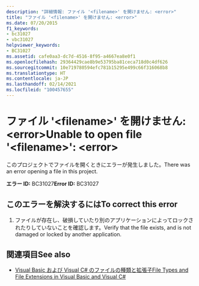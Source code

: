 ```yaml
---
description: "詳細情報: ファイル '<filename>' を開けません: <error>"
title: "ファイル '<filename>' を開けません: <error>"
ms.date: 07/20/2015
f1_keywords:
- bc31027
- vbc31027
helpviewer_keywords:
- BC31027
ms.assetid: cafe0aa3-dc7d-4516-8f95-a4667ea8e0f1
ms.openlocfilehash: 29364429cae8b9e53795ba81ceca718d0c4df626
ms.sourcegitcommit: 10e719780594efc781b15295e499c66f316068b8
ms.translationtype: HT
ms.contentlocale: ja-JP
ms.lasthandoff: 02/14/2021
ms.locfileid: "100457655"
---
```

# <a name="unable-to-open-file-filename-error"></a><span data-ttu-id="e15e3-103">ファイル '\<filename>' を開けません: \<error></span><span class="sxs-lookup"><span data-stu-id="e15e3-103">Unable to open file '\<filename>': \<error></span></span>

<span data-ttu-id="e15e3-104">このプロジェクトでファイルを開くときにエラーが発生しました。</span><span class="sxs-lookup"><span data-stu-id="e15e3-104">There was an error opening a file in this project.</span></span>  
  
 <span data-ttu-id="e15e3-105">**エラー ID:** BC31027</span><span class="sxs-lookup"><span data-stu-id="e15e3-105">**Error ID:** BC31027</span></span>  
  
## <a name="to-correct-this-error"></a><span data-ttu-id="e15e3-106">このエラーを解決するには</span><span class="sxs-lookup"><span data-stu-id="e15e3-106">To correct this error</span></span>  
  
1. <span data-ttu-id="e15e3-107">ファイルが存在し、破損していたり別のアプリケーションによってロックされたりしていないことを確認します。</span><span class="sxs-lookup"><span data-stu-id="e15e3-107">Verify that the file exists, and is not damaged or locked by another application.</span></span>  
  
## <a name="see-also"></a><span data-ttu-id="e15e3-108">関連項目</span><span class="sxs-lookup"><span data-stu-id="e15e3-108">See also</span></span>

- <span data-ttu-id="e15e3-109">[Visual Basic および Visual C# のファイルの種類と拡張子](/previous-versions/visualstudio/visual-studio-2010/8k0zafxb(v=vs.100))</span><span class="sxs-lookup"><span data-stu-id="e15e3-109">[File Types and File Extensions in Visual Basic and Visual C#](/previous-versions/visualstudio/visual-studio-2010/8k0zafxb(v=vs.100))</span></span>
